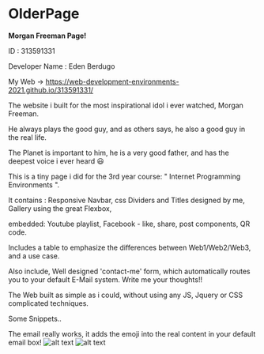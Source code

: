 # OlderPage

<b>Morgan Freeman Page! </b>

ID : 313591331

Developer Name : Eden Berdugo

My Web -> https://web-development-environments-2021.github.io/313591331/

The website i built for the most inspirational idol i ever watched, Morgan Freeman.

He always plays the good guy, and as others says, he also a good guy in the real life.

The Planet is important to him, he is a very good father, and has the deepest voice i ever heard :smiley:

This is a tiny page i did for the 3rd year course: " Internet Programming Environments ".

It contains : Responsive Navbar, css Dividers and Titles designed by me, Gallery using the great Flexbox, 

embedded: Youtube playlist, Facebook - like, share, post components, QR code.

Includes a table to emphasize the differences between Web1/Web2/Web3, and a use case.

Also include, Well designed 'contact-me' form, which automatically routes you to your default E-Mail system. Write me your thoughts!!

The Web built as simple as i could, without using any JS, Jquery or CSS complicated techniques.

Some Snippets.. 

The email really works, it adds the emoji into the real content in your default email box!
![alt text](https://i.ibb.co/7vwy2FK/image.png)
![alt text](https://i.ibb.co/vhdQqsn/image.png)
